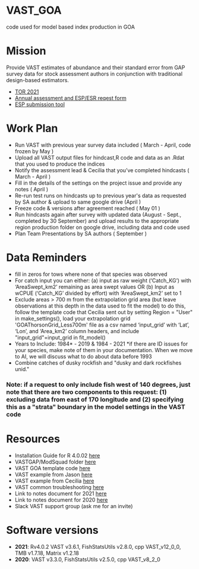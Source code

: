 # VAST_GOA
code used for model based index production in GOA

# Mission
Provide VAST estimates of abundance and their standard error from GAP survey data for stock assessment authors in conjunction with traditional design-based estimators.
- [TOR 2021](https://docs.google.com/document/d/19gFkuNcJ_ezXzKqqOS1k5YnXyj3Tm_LyTMWGWyhy8ec/edit?usp=sharing)
- [Annual assessment and ESP/ESR reqest form](https://docs.google.com/spreadsheets/d/18gr3owj5iAq1iCDX4wpQPUC9ldLz-YTsCBIfnkHqibo/edit?usp=sharing)
- [ESP submission tool](https://apex.psmfc.org/akfin/f?p=140:LOGIN_DESKTOP:4779711459935:::::)

# Work Plan 
- Run VAST with previous year survey data included ( March - April, code frozen by May )
- Upload all VAST output files for hindcast,R code and data as an .Rdat that you used to produce the indices
- Notify the assessment lead & Cecilia that you’ve completed hindcasts ( March - April )
- Fill in the details of the settings on the project issue and provide any notes ( April )
- Re-run test runs on hindcasts up to previous year's data as requested by SA author & upload to same google drive (April )
- Freeze code & versions after agreement reached ( May 01 )
- Run hindcasts again after survey with updated data (August - Sept., completed by 30 September) and upload results to the appropriate region production folder on google drive, including data and code used
- Plan Team Presentations by SA authors ( September )

# Data Reminders
- fill in zeros for tows where none of that species was observed
- For catch input you can either: (a) input as raw weight (‘Catch_KG’) with ‘AreaSwept_km2’ remaining as area swept values OR (b) Input as wCPUE (‘Catch_KG’ divided by effort)   with ‘AreaSwept_km2’ set to 1 
- Exclude areas > 700 m from the extrapolation grid area (but leave observations at this depth in the data used to fit the model) 
  to do this, follow the template code that Cecilia sent out by setting Region = "User" in make_settings(), load your extrapolation grid  'GOAThorsonGrid_Less700m' file as a     csv named ‘input_grid’ with ‘Lat’, ‘Lon’, and ‘Area_km2’ column headers, and include "input_grid"=input_grid in fit_model()
- Years to Include: 1984* - 2019 & 1984 - 2021 *if there are ID issues for your species, make note of them in your documentation. When we move to AI, we will discuss what to     do about data before 1993
- Combine catches of dusky rockfish and  "dusky and dark rockfishes unid."

### **Note**: if a request to only include fish west of 140 degrees, just note that there are two components to this request:  (1) excluding data from east of 170 longitude and (2) specifying this as a "strata" boundary in the model settings in the VAST code

# Resources 
- Installation Guide for R 4.0.02 [here](https://docs.google.com/document/d/1tjAjvVsYbRBYLWwVdQ-Bs7GYALiUn2xFcUgcP8mQCHw/edit?usp=sharing)
- VASTGAP/ModSquad folder [here](https://drive.google.com/drive/folders/1yxn02yF0V1PNVw0_HpqeSK_XxgOy_LAT)
- VAST GOA template code [here](https://drive.google.com/drive/folders/1eV5CfsVH7b2UzVEuTavHfRQGJnHcqgNy)
- VAST example from Jason [here](https://drive.google.com/file/d/1GupAajXozp6afnlO3a_8I6sHC0Ev0R-b/view)
- VAST example from Cecilia [here](https://drive.google.com/file/d/1eNUXhVuezqWYQx0GHoKcKuHyqTssY_BC/view)
- VAST common troubleshooting [here](https://docs.google.com/document/d/1j3Li2aacvy7d4FJxLlGDctHlDJWQgZzI5HzyMujwf8Y/edit?usp=sharing)
- Link to notes document for 2021 [here](https://docs.google.com/document/d/1fWEA8jftM7IRRwnCMtSjKqGRhM2Vzq7DgCCebPDc3ic/edit?usp=sharing)
- Link to notes document for 2020 [here](https://docs.google.com/document/d/1M6SnI6bN16kZCuFu0Crl2BqpGB8D_CZshlqvW9TFCGY/edit?usp=sharing)
- Slack VAST support group (ask me for an invite)

# Software versions
- **2021**: Rv4.0.2 VAST v3.6.1, FishStatsUtils v2.8.0, cpp VAST_v12_0_0, TMB v1.7.18, Matrix v1.2.18
- **2020**: VAST v3.3.0, FishStatsUtils v2.5.0, cpp VAST_v8_2_0
